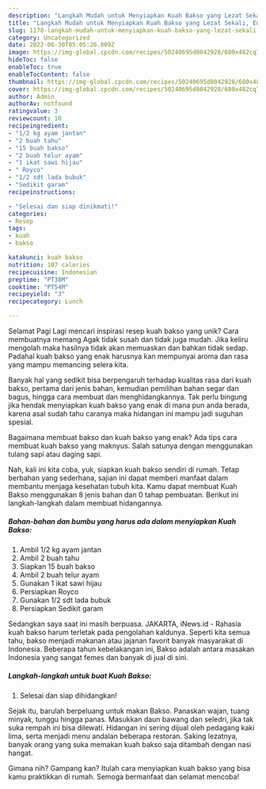 ```yaml
---
description: "Langkah Mudah untuk Menyiapkan Kuah Bakso yang Lezat Sekali, Enak"
title: "Langkah Mudah untuk Menyiapkan Kuah Bakso yang Lezat Sekali, Enak"
slug: 1178-langkah-mudah-untuk-menyiapkan-kuah-bakso-yang-lezat-sekali-enak
category: Uncategorized
date: 2022-06-30T05:05:26.009Z
image: https://img-global.cpcdn.com/recipes/50240695d8042928/680x482cq70/kuah-bakso-foto-resep-utama.jpg
hideToc: false
enableToc: true
enableTocContent: false
thumbnail: https://img-global.cpcdn.com/recipes/50240695d8042928/680x482cq70/kuah-bakso-foto-resep-utama.jpg
cover: https://img-global.cpcdn.com/recipes/50240695d8042928/680x482cq70/kuah-bakso-foto-resep-utama.jpg
author: Admin
authorAv: notfound
ratingvalue: 3
reviewcount: 10
recipeingredient:
- "1/2 kg ayam jantan"
- "2 buah tahu"
- "15 buah bakso"
- "2 buah telur ayam"
- "1 ikat sawi hijau"
- " Royco"
- "1/2 sdt lada bubuk"
- "Sedikit garam"
recipeinstructions:

- "Selesai dan siap dinikmati!"
categories:
- Resep
tags:
- kuah
- bakso

katakunci: kuah bakso 
nutrition: 107 calories
recipecuisine: Indonesian
preptime: "PT38M"
cooktime: "PT54M"
recipeyield: "3"
recipecategory: Lunch

---
```



Selamat Pagi Lagi mencari inspirasi resep kuah bakso yang unik? Cara membuatnya memang Agak tidak susah dan tidak juga mudah. Jika keliru mengolah maka hasilnya tidak akan memuaskan dan bahkan tidak sedap. Padahal kuah bakso yang enak harusnya kan mempunyai aroma dan rasa yang mampu memancing selera kita.


Banyak hal yang sedikit bisa berpengaruh terhadap kualitas rasa dari kuah bakso, pertama dari jenis bahan, kemudian pemilihan bahan segar dan bagus, hingga cara membuat dan menghidangkannya. Tak perlu bingung jika hendak menyiapkan kuah bakso yang enak di mana pun anda berada, karena asal sudah tahu caranya maka hidangan ini mampu jadi suguhan spesial.

Bagaimana membuat bakso dan kuah bakso yang enak? Ada tips cara membuat kuah bakso yang maknyus. Salah satunya dengan menggunakan tulang sapi atau daging sapi.


Nah, kali ini kita coba, yuk, siapkan kuah bakso sendiri di rumah. Tetap berbahan yang sederhana, sajian ini dapat memberi manfaat dalam membantu menjaga kesehatan tubuh kita. Kamu dapat membuat Kuah Bakso menggunakan 8 jenis bahan dan 0 tahap pembuatan. Berikut ini langkah-langkah dalam membuat hidangannya.

<!--inarticleads1-->

##### Bahan-bahan dan bumbu yang harus ada dalam menyiapkan Kuah Bakso:

1. Ambil 1/2 kg ayam jantan
1. Ambil 2 buah tahu
1. Siapkan 15 buah bakso
1. Ambil 2 buah telur ayam
1. Gunakan 1 ikat sawi hijau
1. Persiapkan  Royco
1. Gunakan 1/2 sdt lada bubuk
1. Persiapkan Sedikit garam


Sedangkan saya saat ini masih berpuasa. JAKARTA, iNews.id - Rahasia kuah bakso harum terletak pada pengolahan kaldunya. Seperti kita semua tahu, bakso menjadi makanan atau jajanan favorit banyak masyarakat di Indonesia. Beberapa tahun kebelakangan ini, Bakso adalah antara masakan Indonesia yang sangat femes dan banyak di jual di sini. 

<!--inarticleads2-->

##### Langkah-langkah untuk buat Kuah Bakso:


1. Selesai dan siap dihidangkan!

Sejak itu, barulah berpeluang untuk makan Bakso. Panaskan wajan, tuang minyak, tunggu hingga panas. Masukkan daun bawang dan seledri, jika tak suka rempah ini bisa dilewati. Hidangan ini sering dijual oleh pedagang kaki lima, serta menjadi menu andalan beberapa restoran. Saking lezatnya, banyak orang yang suka memakan kuah bakso saja ditambah dengan nasi hangat. 

Gimana nih? Gampang kan? Itulah cara menyiapkan kuah bakso yang bisa kamu praktikkan di rumah. Semoga bermanfaat dan selamat mencoba!
